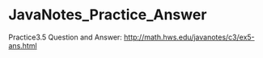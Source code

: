 # JavaNotes_Practice_Answer

Practice3.5 Question and Answer:
http://math.hws.edu/javanotes/c3/ex5-ans.html
